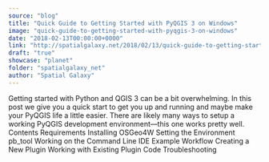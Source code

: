 ```yaml
---
source: "blog"
title: "Quick Guide to Getting Started with PyQGIS 3 on Windows"
image: "quick-guide-to-getting-started-with-pyqgis-3-on-windows"
date: "2018-02-13T00:00:00+0000"
link: "http://spatialgalaxy.net/2018/02/13/quick-guide-to-getting-started-with-pyqgis-3-on-windows/"
draft: "true"
showcase: "planet"
folder: "spatialgalaxy_net"
author: "Spatial Galaxy"
---
```


Getting started with Python and QGIS 3 can be a bit overwhelming. In this post we give you a quick start to get you up and running and maybe make your PyQGIS life a little easier.
There are likely many ways to setup a working PyQGIS development environment&mdash;this one works pretty well.
Contents  Requirements Installing  OSGeo4W  Setting the Environment   pb_tool   Working on the Command Line IDE Example Workflow  Creating a New Plugin Working with Existing Plugin Code   Troubleshooting
